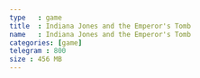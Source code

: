```yaml
---
type   : game
title  : Indiana Jones and the Emperor's Tomb
name   : Indiana Jones and the Emperor's Tomb
categories: [game]
telegram : 800
size : 456 MB
---
```



